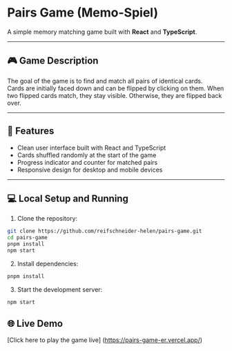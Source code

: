 # Pairs Game (Memo-Spiel)

A simple memory matching game built with **React** and **TypeScript**.

---

## 🎮 Game Description

The goal of the game is to find and match all pairs of identical cards.  
Cards are initially faced down and can be flipped by clicking on them. When two flipped cards match, they stay visible. Otherwise, they are flipped back over.

---

## 🚀 Features

- Clean user interface built with React and TypeScript  
- Cards shuffled randomly at the start of the game  
- Progress indicator and counter for matched pairs  
- Responsive design for desktop and mobile devices

---

## 💻 Local Setup and Running

1. Clone the repository:

```bash
git clone https://github.com/reifschneider-helen/pairs-game.git
cd pairs-game
pnpm install
npm start
```

2.	Install dependencies:
```bash
pnpm install
```

3.	Start the development server:
```bash
npm start
```

## 🌐 Live Demo
[Click here to play the game live] (https://pairs-game-er.vercel.app/)
